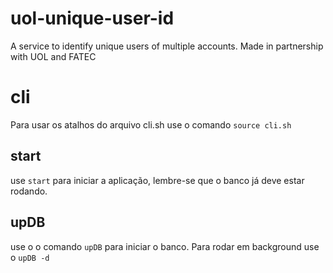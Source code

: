# uol-unique-user-id
A service to identify unique users of multiple accounts. Made in partnership with UOL and FATEC


# cli
Para usar os atalhos do arquivo cli.sh use o comando `source cli.sh`

## start
use `start` para iniciar a aplicação, lembre-se que o banco já deve estar rodando.

## upDB
use o o comando `upDB` para iniciar o banco. Para rodar em background use o `upDB -d`
